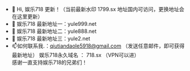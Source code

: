 - 👋 Hi, 娱乐718 更新！（当前最新水印 1799.sx 地址国内可访问，更换地址会在这里更新）
- 👀 娱乐718 最新地址一：yule999.net
- 🌱 娱乐718 最新地址二：yule888.net
- 💞️ 娱乐718 最新地址三：yule2.net
- 📫如何联系我.：qiutiandaole5918@gmail.com  （发送任意邮件，即可获得最新地址）
娱乐718永久域名 ： 718.sx （VPN可以进）  
感谢一直支持娱乐718的兄弟们！
<!---
Yule718/Yule718 is a ✨ special ✨ repository because its `README.md` (this file) appears on your GitHub profile.
You can click the Preview link to take a look at your changes.
--->

